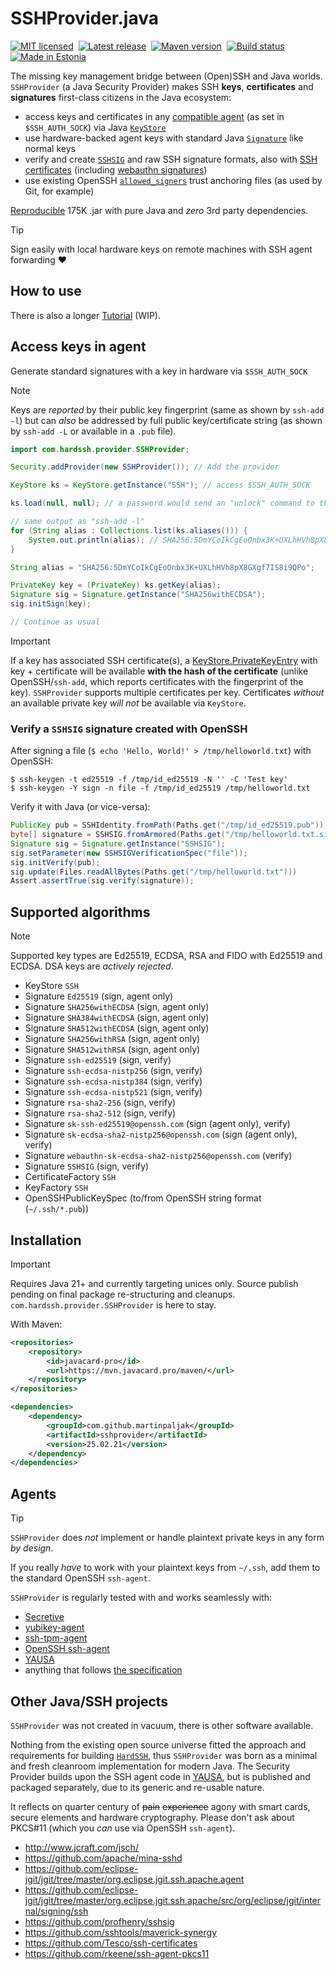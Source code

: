 # SSHProvider.java
[![MIT licensed](https://img.shields.io/badge/license-MIT-blue.svg)](https://github.com/martinpaljak/java-ssh-provider/blob/main/LICENSE)
&nbsp;[![Latest release](https://img.shields.io/github/release/martinpaljak/java-ssh-provider.svg)](https://github.com/martinpaljak/java-ssh-provider/releases/latest)
&nbsp;[![Maven version](https://img.shields.io/maven-metadata/v?label=javacard.pro%20version&metadataUrl=https%3A%2F%2Fmvn.javacard.pro%2Fmaven%2Fcom%2Fgithub%2Fmartinpaljak%2Fsshprovider%2Fmaven-metadata.xml)](https://gist.github.com/martinpaljak/c77d11d671260e24eef6c39123345cae)
&nbsp;[![Build status](https://github.com/martinpaljak/java-ssh-provider/actions/workflows/robot.yml/badge.svg?branch=main)](https://github.com/martinpaljak/java-ssh-provider/actions)
&nbsp;[![Made in Estonia](https://img.shields.io/badge/Made_in-Estonia-blue)](https://estonia.ee)


The missing key management bridge between (Open)SSH and Java worlds. `SSHProvider` (a Java Security Provider) makes SSH **keys**, **certificates** and **signatures** first-class citizens in the Java ecosystem:
- access keys and certificates in any [compatible agent](https://datatracker.ietf.org/doc/draft-ietf-sshm-ssh-agent/) (as set in `$SSH_AUTH_SOCK`) via Java [`KeyStore`](https://docs.oracle.com/en/java/javase/21/docs/api/java.base/java/security/KeyStore.html)
- use hardware-backed agent keys with standard Java [`Signature`](https://docs.oracle.com/en/java/javase/21/docs/api/java.base/java/security/Signature.html) like normal keys
- verify and create [`SSHSIG`](https://github.com/openssh/openssh-portable/blob/master/PROTOCOL.sshsig) and raw SSH signature formats, also with [SSH certificates](https://github.com/openssh/openssh-portable/blob/master/PROTOCOL.certkeys) (including [webauthn signatures](https://github.com/openssh/openssh-portable/blob/master/PROTOCOL.u2f#L222-L246))
- use existing OpenSSH [`allowed_signers`](https://man.openbsd.org/ssh-keygen.1#ALLOWED_SIGNERS) trust anchoring files (as used by Git, for example)

[Reproducible](https://reproducible-builds.org) 175K .jar with pure Java and _zero_ 3rd party dependencies.

> [!TIP]
> Sign easily with local hardware keys on remote machines with SSH agent forwarding ❤️

## How to use
There is also a longer [Tutorial](https://github.com/martinpaljak/java-ssh-provider/wiki/Tutorial) (WIP).
## Access keys in agent

Generate standard signatures with a key in hardware via `$SSH_AUTH_SOCK`

> [!NOTE]
> Keys are _reported_ by their public key fingerprint (same as shown by `ssh-add -l`) but can _also_ be addressed by full public key/certificate string (as shown by `ssh-add -L` or available in a `.pub` file).


```java
import com.hardssh.provider.SSHProvider;

Security.addProvider(new SSHProvider()); // Add the provider

KeyStore ks = KeyStore.getInstance("SSH"); // access $SSH_AUTH_SOCK

ks.load(null, null); // a password would send an "unlock" command to the agent (ssh-add -X)

// same output as "ssh-add -l"
for (String alias : Collections.list(ks.aliases())) {
    System.out.println(alias); // SHA256:5DmYCoIkCgEoOnbx3K+UXLhHVh8pX8GXgf7IS8i9QPo
}

String alias = "SHA256:5DmYCoIkCgEoOnbx3K+UXLhHVh8pX8GXgf7IS8i9QPo";

PrivateKey key = (PrivateKey) ks.getKey(alias);
Signature sig = Signature.getInstance("SHA256withECDSA");
sig.initSign(key);

// Continue as usual
```

> [!IMPORTANT]
> If a key has associated SSH certificate(s), a [KeyStore.PrivateKeyEntry](https://docs.oracle.com/en/java/javase/21/docs/api/java.base/java/security/KeyStore.PrivateKeyEntry.html) with key + certificate will be available **with the hash of the certificate** (unlike OpenSSH/`ssh-add`, which reports certificates with the fingerprint of the key). `SSHProvider` supports multiple certificates per key. Certificates _without_ an available private key _will not_ be available via `KeyStore`.

### Verify a `SSHSIG` signature created with OpenSSH
After signing a file (`$ echo 'Hello, World!' > /tmp/helloworld.txt`) with OpenSSH:

```console
$ ssh-keygen -t ed25519 -f /tmp/id_ed25519 -N '' -C 'Test key'
$ ssh-keygen -Y sign -n file -f /tmp/id_ed25519 /tmp/helloworld.txt
```

Verify it with Java (or vice-versa):

```java
PublicKey pub = SSHIdentity.fromPath(Paths.get("/tmp/id_ed25519.pub"));
byte[] signature = SSHSIG.fromArmored(Paths.get("/tmp/helloworld.txt.sig"));
Signature sig = Signature.getInstance("SSHSIG");
sig.setParameter(new SSHSIGVerificationSpec("file"));
sig.initVerify(pub);
sig.update(Files.readAllBytes(Paths.get("/tmp/helloworld.txt")))
Assert.assertTrue(sig.verify(signature));
```

## Supported algorithms
> [!NOTE]
> Supported key types are Ed25519, ECDSA, RSA and FIDO with Ed25519 and ECDSA. DSA keys are _actively rejected_.

- KeyStore `SSH`
- Signature `Ed25519` (sign, agent only)
- Signature `SHA256withECDSA` (sign, agent only)
- Signature `SHA384withECDSA` (sign, agent only)
- Signature `SHA512withECDSA` (sign, agent only)
- Signature `SHA256withRSA` (sign, agent only)
- Signature `SHA512withRSA` (sign, agent only)
- Signature `ssh-ed25519` (sign, verify)
- Signature `ssh-ecdsa-nistp256` (sign, verify)
- Signature `ssh-ecdsa-nistp384` (sign, verify)
- Signature `ssh-ecdsa-nistp521` (sign, verify)
- Signature `rsa-sha2-256` (sign, verify)
- Signature `rsa-sha2-512` (sign, verify)
- Signature `sk-ssh-ed25519@openssh.com` (sign (agent only), verify)
- Signature `sk-ecdsa-sha2-nistp256@openssh.com` (sign (agent only), verify)
- Signature `webauthn-sk-ecdsa-sha2-nistp256@openssh.com` (verify)
- Signature `SSHSIG` (sign, verify)
- CertificateFactory `SSH`
- KeyFactory `SSH`
- OpenSSHPublicKeySpec (to/from OpenSSH string format (`~/.ssh/*.pub`))

## Installation

> [!IMPORTANT]
> Requires Java 21+ and currently targeting unices only. Source publish pending on final package re-structuring and cleanups. `com.hardssh.provider.SSHProvider` is here to stay.

With Maven:
```xml
<repositories>
    <repository>
        <id>javacard-pro</id>
        <url>https://mvn.javacard.pro/maven/</url>
    </repository>
</repositories>

<dependencies>
    <dependency>
        <groupId>com.github.martinpaljak</groupId>
        <artifactId>sshprovider</artifactId>
        <version>25.02.21</version>
    </dependency>
</dependencies>
```

## Agents
> [!TIP]
> `SSHProvider` does _not_ implement or handle plaintext private keys in any form _by design_.
>
> If you really _have_ to work with your plaintext keys from `~/.ssh`, add them to the standard OpenSSH `ssh-agent`.

`SSHProvider` is regularly tested with and works seamlessly with:

- [Secretive](https://github.com/maxgoedjen/secretive)
- [yubikey-agent](https://github.com/FiloSottile/yubikey-agent)
- [ssh-tpm-agent](https://github.com/Foxboron/ssh-tpm-agent)
- [OpenSSH ssh-agent](https://man.openbsd.org/ssh-agent)
- [YAUSA](https://github.com/martinpaljak/YAUSA)
- anything that follows [the specification](https://datatracker.ietf.org/doc/draft-ietf-sshm-ssh-agent/)

## Other Java/SSH projects
`SSHProvider` was not created in vacuum, there is other software available.

Nothing from the existing open source universe fitted the approach and requirements for building [`HardSSH`](https://hardssh.com), thus `SSHProvider` was born as a minimal and fresh cleanroom implementation for modern Java. The Security Provider builds upon the SSH agent code in [YAUSA](https://github.com/martinpaljak/YAUSA), but is published and packaged separately, due to its generic and re-usable nature.

It reflects on quarter century of ~~pain~~ ~~experience~~ agony with smart cards, secure elements and hardware cryptography. Please don't ask about PKCS#11 (which you _can_ use via OpenSSH `ssh-agent`).

- http://www.jcraft.com/jsch/
- https://github.com/apache/mina-sshd
- https://github.com/eclipse-jgit/jgit/tree/master/org.eclipse.jgit.ssh.apache.agent
- https://github.com/eclipse-jgit/jgit/tree/master/org.eclipse.jgit.ssh.apache/src/org/eclipse/jgit/internal/signing/ssh
- https://github.com/profhenry/sshsig
- https://github.com/sshtools/maverick-synergy
- https://github.com/Tesco/ssh-certificates
- https://github.com/rkeene/ssh-agent-pkcs11

